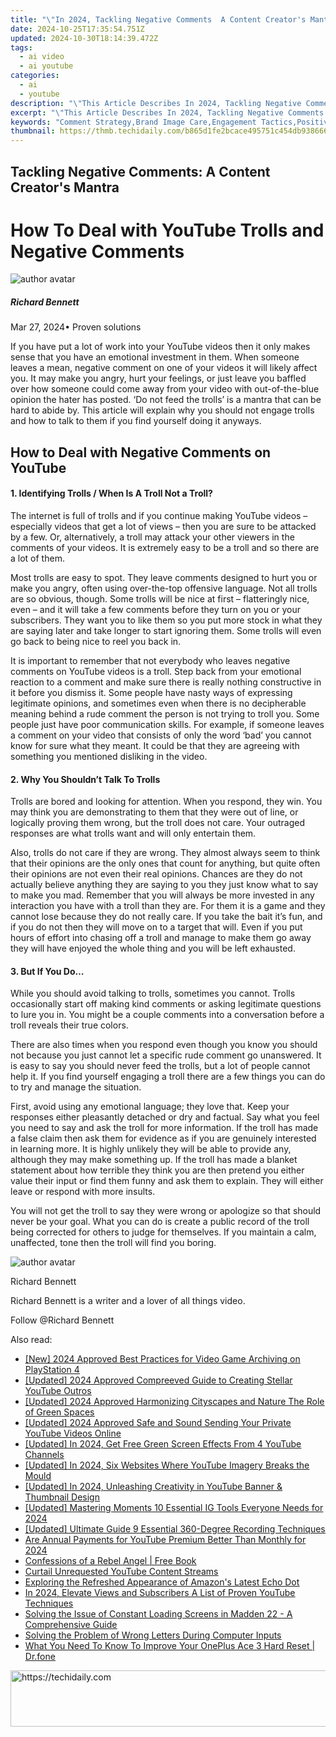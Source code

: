 ```yaml
---
title: "\"In 2024, Tackling Negative Comments  A Content Creator's Mantra\""
date: 2024-10-25T17:35:54.751Z
updated: 2024-10-30T18:14:39.472Z
tags:
  - ai video
  - ai youtube
categories:
  - ai
  - youtube
description: "\"This Article Describes In 2024, Tackling Negative Comments: A Content Creator's Mantra\""
excerpt: "\"This Article Describes In 2024, Tackling Negative Comments: A Content Creator's Mantra\""
keywords: "Comment Strategy,Brand Image Care,Engagement Tactics,Positive Feedback Focus,Crisis Management Guide,Reputation Maintenance,Content Harmony"
thumbnail: https://thmb.techidaily.com/b865d1fe2bcace495751c454db93866647380420be6c31ae58cdceea73012a33.jpg
---
```


## Tackling Negative Comments: A Content Creator's Mantra

# How To Deal with YouTube Trolls and Negative Comments

![author avatar](https://images.wondershare.com/filmora/article-images/richard-bennett.jpg)

##### Richard Bennett

 Mar 27, 2024• Proven solutions

 If you have put a lot of work into your YouTube videos then it only makes sense that you have an emotional investment in them. When someone leaves a mean, negative comment on one of your videos it will likely affect you. It may make you angry, hurt your feelings, or just leave you baffled over how someone could come away from your video with out-of-the-blue opinion the hater has posted. ‘Do not feed the trolls’ is a mantra that can be hard to abide by. This article will explain why you should not engage trolls and how to talk to them if you find yourself doing it anyways.

## How to Deal with Negative Comments on YouTube

#### 1\. Identifying Trolls / When Is A Troll Not a Troll?

 The internet is full of trolls and if you continue making YouTube videos – especially videos that get a lot of views – then you are sure to be attacked by a few. Or, alternatively, a troll may attack your other viewers in the comments of your videos. It is extremely easy to be a troll and so there are a lot of them.

 Most trolls are easy to spot. They leave comments designed to hurt you or make you angry, often using over-the-top offensive language. Not all trolls are so obvious, though. Some trolls will be nice at first – flatteringly nice, even – and it will take a few comments before they turn on you or your subscribers. They want you to like them so you put more stock in what they are saying later and take longer to start ignoring them. Some trolls will even go back to being nice to reel you back in.

 It is important to remember that not everybody who leaves negative comments on YouTube videos is a troll. Step back from your emotional reaction to a comment and make sure there is really nothing constructive in it before you dismiss it. Some people have nasty ways of expressing legitimate opinions, and sometimes even when there is no decipherable meaning behind a rude comment the person is not trying to troll you. Some people just have poor communication skills. For example, if someone leaves a comment on your video that consists of only the word ‘bad’ you cannot know for sure what they meant. It could be that they are agreeing with something you mentioned disliking in the video.

#### 2\. Why You Shouldn’t Talk To Trolls

 Trolls are bored and looking for attention. When you respond, they win. You may think you are demonstrating to them that they were out of line, or logically proving them wrong, but the troll does not care. Your outraged responses are what trolls want and will only entertain them.

 Also, trolls do not care if they are wrong. They almost always seem to think that their opinions are the only ones that count for anything, but quite often their opinions are not even their real opinions. Chances are they do not actually believe anything they are saying to you they just know what to say to make you mad. Remember that you will always be more invested in any interaction you have with a troll than they are. For them it is a game and they cannot lose because they do not really care. If you take the bait it’s fun, and if you do not then they will move on to a target that will. Even if you put hours of effort into chasing off a troll and manage to make them go away they will have enjoyed the whole thing and you will be left exhausted.

#### 3\. But If You Do…

 While you should avoid talking to trolls, sometimes you cannot. Trolls occasionally start off making kind comments or asking legitimate questions to lure you in. You might be a couple comments into a conversation before a troll reveals their true colors.

 There are also times when you respond even though you know you should not because you just cannot let a specific rude comment go unanswered. It is easy to say you should never feed the trolls, but a lot of people cannot help it. If you find yourself engaging a troll there are a few things you can do to try and manage the situation.

 First, avoid using any emotional language; they love that. Keep your responses either pleasantly detached or dry and factual. Say what you feel you need to say and ask the troll for more information. If the troll has made a false claim then ask them for evidence as if you are genuinely interested in learning more. It is highly unlikely they will be able to provide any, although they may make something up. If the troll has made a blanket statement about how terrible they think you are then pretend you either value their input or find them funny and ask them to explain. They will either leave or respond with more insults.

 You will not get the troll to say they were wrong or apologize so that should never be your goal. What you can do is create a public record of the troll being corrected for others to judge for themselves. If you maintain a calm, unaffected, tone then the troll will find you boring.

![author avatar](https://images.wondershare.com/filmora/article-images/richard-bennett.jpg)

Richard Bennett

Richard Bennett is a writer and a lover of all things video.

Follow @Richard Bennett

<ins class="adsbygoogle"
     style="display:block"
     data-ad-format="autorelaxed"
     data-ad-client="ca-pub-7571918770474297"
     data-ad-slot="1223367746"></ins>

<ins class="adsbygoogle"
     style="display:block"
     data-ad-client="ca-pub-7571918770474297"
     data-ad-slot="8358498916"
     data-ad-format="auto"
     data-full-width-responsive="true"></ins>

<span class="atpl-alsoreadstyle">Also read:</span>
<div><ul>
<li><a href="https://digital-screen-recording.techidaily.com/new-2024-approved-best-practices-for-video-game-archiving-on-playstation-4/"><u>[New] 2024 Approved Best Practices for Video Game Archiving on PlayStation 4</u></a></li>
<li><a href="https://youtube-webster.techidaily.com/ed-2024-approved-compreeved-guide-to-creating-stellar-youtube-outros/"><u>[Updated] 2024 Approved Compreeved Guide to Creating Stellar YouTube Outros</u></a></li>
<li><a href="https://youtube-webster.techidaily.com/ed-2024-approved-harmonizing-cityscapes-and-nature-the-role-of-green-spaces/"><u>[Updated] 2024 Approved Harmonizing Cityscapes and Nature The Role of Green Spaces</u></a></li>
<li><a href="https://youtube-webster.techidaily.com/ed-2024-approved-safe-and-sound-sending-your-private-youtube-videos-online/"><u>[Updated] 2024 Approved Safe and Sound Sending Your Private YouTube Videos Online</u></a></li>
<li><a href="https://youtube-web.techidaily.com/ed-in-2024-get-free-green-screen-effects-from-4-youtube-channels/"><u>[Updated] In 2024, Get Free Green Screen Effects From 4 YouTube Channels</u></a></li>
<li><a href="https://youtube-webster.techidaily.com/ed-in-2024-six-websites-where-youtube-imagery-breaks-the-mould/"><u>[Updated] In 2024, Six Websites Where YouTube Imagery Breaks the Mould</u></a></li>
<li><a href="https://youtube-webster.techidaily.com/ed-in-2024-unleashing-creativity-in-youtube-banner-and-thumbnail-design/"><u>[Updated] In 2024, Unleashing Creativity in YouTube Banner & Thumbnail Design</u></a></li>
<li><a href="https://instagram-videos.techidaily.com/updated-mastering-moments-10-essential-ig-tools-everyone-needs-for-2024/"><u>[Updated] Mastering Moments 10 Essential IG Tools Everyone Needs for 2024</u></a></li>
<li><a href="https://some-tips.techidaily.com/updated-ultimate-guide-9-essential-360-degree-recording-techniques/"><u>[Updated] Ultimate Guide 9 Essential 360-Degree Recording Techniques</u></a></li>
<li><a href="https://youtube-webster.techidaily.com/nnual-payments-for-youtube-premium-better-than-monthly-for-2024/"><u>Are Annual Payments for YouTube Premium Better Than Monthly for 2024</u></a></li>
<li><a href="https://novels-ebooks.techidaily.com/95782542-9781591438014-confessions-of-a-rebel-angel/"><u>Confessions of a Rebel Angel | Free Book</u></a></li>
<li><a href="https://youtube-webster.techidaily.com/il-unrequested-youtube-content-streams/"><u>Curtail Unrequested YouTube Content Streams</u></a></li>
<li><a href="https://buynow-help.techidaily.com/exploring-the-refreshed-appearance-of-amazons-latest-echo-dot/"><u>Exploring the Refreshed Appearance of Amazon's Latest Echo Dot</u></a></li>
<li><a href="https://youtube-webster.techidaily.com/24-elevate-views-and-subscribers-a-list-of-proven-youtube-techniques/"><u>In 2024, Elevate Views and Subscribers A List of Proven YouTube Techniques</u></a></li>
<li><a href="https://win-able.techidaily.com/solving-the-issue-of-constant-loading-screens-in-madden-22-a-comprehensive-guide/"><u>Solving the Issue of Constant Loading Screens in Madden 22 - A Comprehensive Guide</u></a></li>
<li><a href="https://win-howtos.techidaily.com/solving-the-problem-of-wrong-letters-during-computer-inputs/"><u>Solving the Problem of Wrong Letters During Computer Inputs</u></a></li>
<li><a href="https://techidaily.com/what-you-need-to-know-to-improve-your-oneplus-ace-3-hard-reset-drfone-by-drfone-reset-android-reset-android/"><u>What You Need To Know To Improve Your OnePlus Ace 3 Hard Reset | Dr.fone</u></a></li>
</ul></div>

<!-- affiliate ads begin -->
<a href="https://appsumo.8odi.net/c/5597632/2082526/7443" target="_top" id="2082526">
  <img src="//a.impactradius-go.com/display-ad/7443-2082526" border="0" alt="https://techidaily.com" width="728" height="90"/>
</a>
<img height="0" width="0" src="https://appsumo.8odi.net/i/5597632/2082526/7443" style="position:absolute;visibility:hidden;" border="0" />
<!-- affiliate ads end -->

